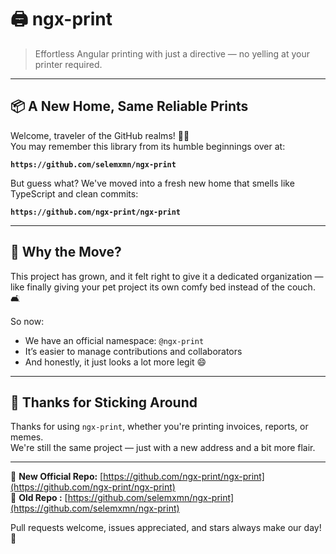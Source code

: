 # 🖨️ ngx-print

> Effortless Angular printing with just a directive — no yelling at your printer required.

---

## 📦 A New Home, Same Reliable Prints

Welcome, traveler of the GitHub realms! 🧙‍♂️  
You may remember this library from its humble beginnings over at:

**`https://github.com/selemxmn/ngx-print`**

But guess what? We've moved into a fresh new home that smells like TypeScript and clean commits:

**`https://github.com/ngx-print/ngx-print`**

---

## 🧳 Why the Move?

This project has grown, and it felt right to give it a dedicated organization — like finally giving your pet project its own comfy bed instead of the couch. 🛋️

So now:

- We have an official namespace: `@ngx-print`
- It’s easier to manage contributions and collaborators
- And honestly, it just looks a lot more legit 😄

---

## 🙌 Thanks for Sticking Around

Thanks for using `ngx-print`, whether you're printing invoices, reports, or memes.  
We're still the same project — just with a new address and a bit more flair.

---

🔗 **New Official Repo:** [https://github.com/ngx-print/ngx-print](https://github.com/ngx-print/ngx-print)  
💫 **Old Repo :** [https://github.com/selemxmn/ngx-print](https://github.com/selemxmn/ngx-print)

Pull requests welcome, issues appreciated, and stars always make our day! 🌟
